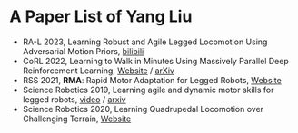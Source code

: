 # A Paper List of Yang Liu
- RA-L 2023, Learning Robust and Agile Legged Locomotion Using Adversarial Motion Priors, [bilibili](https://www.bilibili.com/video/BV1nM4y177rY/)
- CoRL 2022, Learning to Walk in Minutes Using Massively Parallel Deep Reinforcement Learning, [Website](https://leggedrobotics.github.io/legged_gym/) /  [arXiv](https://arxiv.org/abs/2109.11978)
- RSS 2021, **RMA**: Rapid Motor Adaptation for Legged Robots, [Website](https://ashish-kmr.github.io/rma-legged-robots/)
- Science Robotics 2019, Learning agile and dynamic motor skills for legged robots, [video](https://youtu.be/aTDkYFZFWug?si=uOz0P2ErlVum0TO0) / [arxiv](https://arxiv.org/abs/1901.08652)
- Science Robotics 2020, Learning Quadrupedal Locomotion over Challenging Terrain, [Website](https://leggedrobotics.github.io/rl-blindloco/) 
